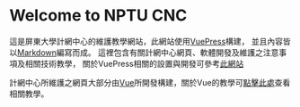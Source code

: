 # Welcome to NPTU CNC

這是屏東大學計網中心的維護教學網站，此網站使用[VuePress](https://v2.vuepress.vuejs.org/)構建，
並且內容皆以[Markdown](./tutorial/Markdown/README.md)編寫而成。
這裡包含有關計網中心網頁、軟體開發及維護之注意事項及相關技術教學，
關於VuePress相關的設置與開發可參考[此網站](https://v2.vuepress.vuejs.org/zh/reference/config.html)

計網中心所維護之網頁大部分由[Vue](https://vuejs.org/)所開發構建，關於Vue的教學可[點擊此處](./pages/tutorial/Vue/README.md)查看相關教學。


